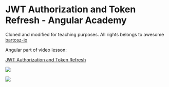 # JWT Authorization and Token Refresh - Angular Academy

Cloned and modified for teaching purposes. All rights belongs to awesome [bartosz-io](https://github.com/bartosz-io)

Angular part of video lesson:

[JWT Authorization and Token Refresh](https://www.youtube.com/watch?v=F1GUjHPpCLA)

<p align="center">
  
[<img src="https://github.com/bartosz-io/jwt-auth-angular/blob/master/image.png">](https://www.youtube.com/watch?v=F1GUjHPpCLA)

[<img src="https://github.com/bartosz-io/jwt-auth-angular/blob/master/sub.jpg">](https://www.youtube.com/channel/UCcJutJNPZVG5sbp_xaTmKEw?sub_confirmation=1)

</p>
